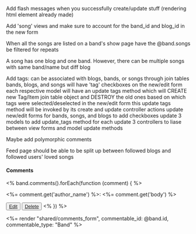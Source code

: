 Add flash messages when you successfully create/update stuff (rendering html element already made)

Add 'song' views and make sure to account for the band_id and blog_id in the new form

When all the songs are listed on a band's show page have the @band.songs be filtered for repeats

A song has one blog and one band. However, there can be multiple songs with same band/name but diff blog

Add tags:
  can be associated with blogs, bands, or songs through join tables
  bands, blogs, and songs will have 'tag' checkboxes on the new/edit form
  each respective model will have an update tags method which will CREATE new Tag/Item join table object and DESTROY the old ones based on which tags were selected/deselected in the new/edit form
  this update tags method will be invoked by its create and update controller actions
  update new/edit forms for bands, songs, and blogs to add checkboxes
  update 3 models to add update_tags method for each
  update 3 controllers to liase between view forms and model update methods

Maybe add polymorphic comments

Feed page should be able to be split up between followed blogs and followed users' loved songs


<h4>Comments</h4>
<% band.comments().forEach(function (comment) { %>
  <p><%= comment.get('author_name') %>: <%= comment.get('body') %></p>
  <button class="edit-button"><a class='edit-link' href="#">Edit</a></button>
  <button class="delete-button"><a class='delete-link' href="#">Delete</a></button>
  <% }) %>


  <%= render "shared/comments_form", commentable_id: @band.id, commentable_type: "Band" %>
